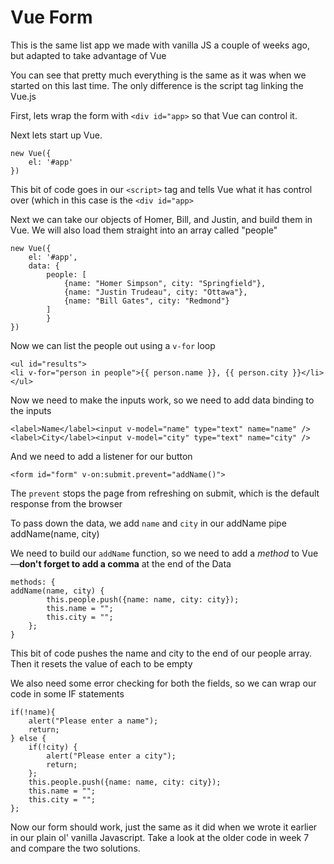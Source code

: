 # Vue Form 

This is the same list app we made with vanilla JS a couple of weeks ago, but adapted to take advantage of Vue

You can see that pretty much everything is the same as it was when we started on this last time. The only difference is the script tag linking the Vue.js

First, lets wrap the form with `<div id="app>` so that Vue can control it.

Next lets start up Vue. 


	new Vue({
	    el: '#app'
	})

This bit of code goes in our `<script>` tag and tells Vue what it has control over (which in this case is the `<div id="app>`

Next we can take our objects of Homer, Bill, and Justin, and build them in Vue. We will also load them straight into an array called "people"

	new Vue({
		el: '#app',
		data: {
		    people: [
		        {name: "Homer Simpson", city: "Springfield"},
		        {name: "Justin Trudeau", city: "Ottawa"},
		        {name: "Bill Gates", city: "Redmond"}
		    ]
			}
	})

Now we can list the people out using a `v-for` loop

	<ul id="results">
    <li v-for="person in people">{{ person.name }}, {{ person.city }}</li>
	</ul>

Now we need to make the inputs work, so we need to add data binding to the inputs

	<label>Name</label><input v-model="name" type="text" name="name" />
	<label>City</label><input v-model="city" type="text" name="city" />

And we need to add a listener for our button

	<form id="form" v-on:submit.prevent="addName()">

The `prevent` stops the page from refreshing on submit, which is the default response from the browser

To pass down the data, we add `name` and `city` in our addName pipe addName(name, city)

We need to build our `addName` function, so we need to add a _method_ to Vue—**don't forget to add a comma** at the end of the Data

	methods: {
	addName(name, city) {
	        this.people.push({name: name, city: city});
	        this.name = "";
	        this.city = "";
	    };      
	}

This bit of code pushes the name and city to the end of our people array. Then it resets the value of each to be empty

We also need some error checking for both the fields, so we can wrap our code in some IF statements

	if(!name){
	    alert("Please enter a name");
	    return;
	} else {
	    if(!city) {
	        alert("Please enter a city");
	        return;
	    };
	    this.people.push({name: name, city: city});
	    this.name = "";
	    this.city = "";
	};      

Now our form should work, just the same as it did when we wrote it earlier in our plain ol' vanilla Javascript. Take a look at the older code in week 7 and compare the two solutions.